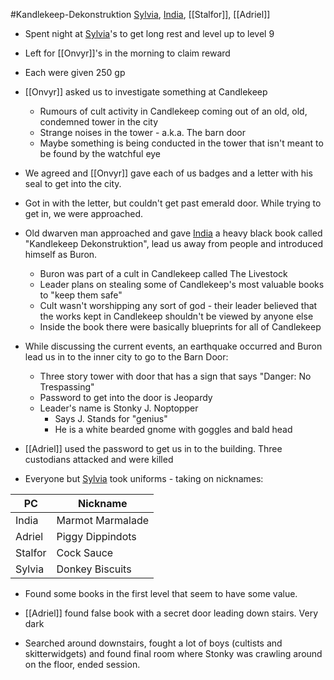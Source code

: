 #Kandlekeep-Dekonstruktion
[Sylvia](PCs/Past/Sylvia.md), [India](PCs/Current/India.md), [[Stalfor]], [[Adriel]]

- Spent night at [Sylvia](PCs/Past/Sylvia.md)'s to get long rest and level up to level 9
- Left for [[Onvyr]]'s in the morning to claim reward
- Each were given 250 gp

- [[Onvyr]] asked us to investigate something at Candlekeep
	- Rumours of cult activity in Candlekeep coming out of an old, old, condemned tower in the city
	- Strange noises in the tower - a.k.a. The barn door
	- Maybe something is being conducted in the tower that isn't meant to be found by the watchful eye
- We agreed and [[Onvyr]] gave each of us badges and a letter with his seal to get into the city.
- Got in with the letter, but couldn't get past emerald door. While trying to get in, we were approached.

- Old dwarven man approached and gave [India](PCs/Current/India.md) a heavy black book called "Kandlekeep Dekonstruktion", lead us away from people and introduced himself as Buron.
	- Buron was part of a cult in Candlekeep called The Livestock
	- Leader plans on stealing some of Candlekeep's most valuable books to "keep them safe"
	- Cult wasn't worshipping any sort of god - their leader believed that the works kept in Candlekeep shouldn't be viewed by anyone else
	- Inside the book there were basically blueprints for all of Candlekeep

- While discussing the current events, an earthquake occurred and Buron lead us in to the inner city to go to the Barn Door:
	- Three story tower with door that has a sign that says "Danger: No Trespassing"
	- Password to get into the door is Jeopardy
	- Leader's name is Stonky J. Noptopper
		- Says J. Stands for "genius"
		- He is a white bearded gnome with goggles and bald head

- [[Adriel]] used the password to get us in to the building. Three custodians attacked and were killed
- Everyone but [Sylvia](PCs/Past/Sylvia.md) took uniforms - taking on nicknames:

|PC|Nickname|
|----|----|
|India|Marmot Marmalade|
|Adriel|Piggy Dippindots|
|Stalfor|Cock Sauce|
|Sylvia|Donkey Biscuits|

- Found some books in the first level that seem to have some value.
- [[Adriel]] found false book with a secret door leading down stairs. Very dark

- Searched around downstairs, fought a lot of boys (cultists and skitterwidgets) and found final room where Stonky was crawling around on the floor, ended session.